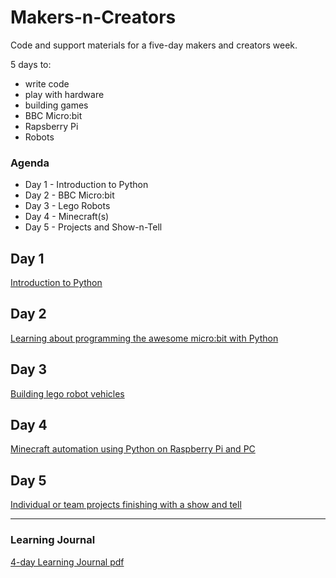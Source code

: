 # Makers-n-Creators

Code and support materials for a five-day makers and creators week.

5 days to:

* write code
* play with hardware
* building games
* BBC Micro:bit
* Rapsberry Pi
* Robots


### Agenda

* Day 1 - Introduction to Python
* Day 2 - BBC Micro:bit
* Day 3 - Lego Robots
* Day 4 - Minecraft(s)
* Day 5 - Projects and Show-n-Tell


## Day 1

[Introduction to Python](intro-day/readme.md)


## Day 2

[Learning about programming the awesome micro:bit with Python](microbits-day/readme.md)


## Day 3

[Building lego robot vehicles](robots-day/readme.md)


## Day 4

[Minecraft automation using Python on Raspberry Pi and PC](minecraft-day/readme.md)


## Day 5

[Individual or team projects finishing with a show and tell](show-and-tell-day/readme.md)

----

### Learning Journal

[4-day Learning Journal pdf](learning-journal-4.pdf)
